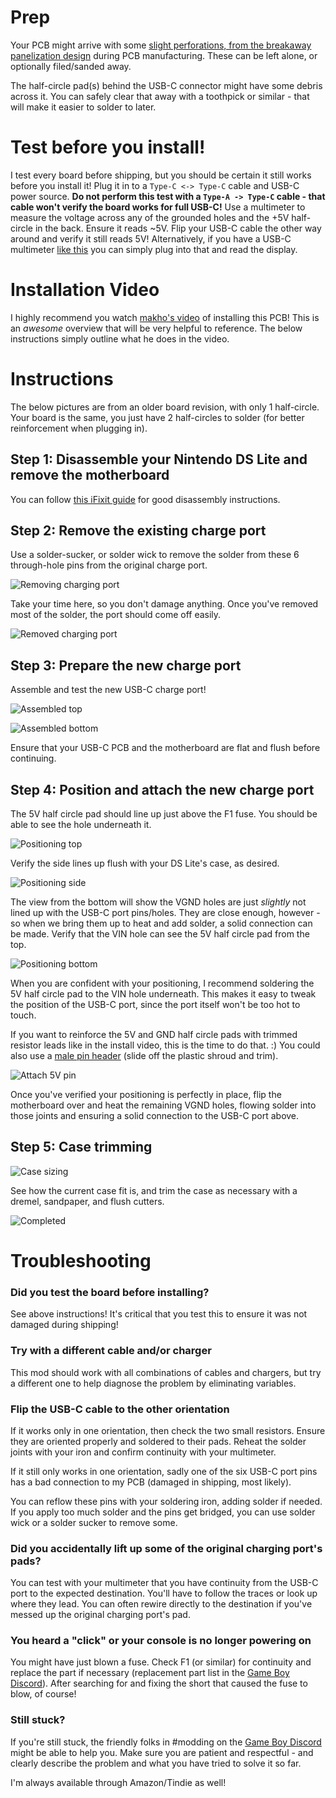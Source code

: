 # Prep

Your PCB might arrive with some [slight perforations, from the breakaway panelization design](https://github.com/rorosaurus/gba-sp-usb-c/blob/master/images/breakaway-perforations.jpg) during PCB manufacturing. These can be left alone, or optionally filed/sanded away.

The half-circle pad(s) behind the USB-C connector might have some debris across it. You can safely clear that away with a toothpick or similar - that will make it easier to solder to later.

# Test before you install!

I test every board before shipping, but you should be certain it still works before you install it! Plug it in to a ````Type-C <-> Type-C```` cable and USB-C power source. **Do not perform this test with a ````Type-A -> Type-C```` cable - that cable won't verify the board works for full USB-C!** Use a multimeter to measure the voltage across any of the grounded holes and the +5V half-circle in the back. Ensure it reads ~5V. Flip your USB-C cable the other way around and verify it still reads 5V! Alternatively, if you have a USB-C multimeter [like this](https://smile.amazon.com/gp/product/B07X3HST7V/) you can simply plug into that and read the display.

# Installation Video

I highly recommend you watch [makho's video](https://www.youtube.com/watch?v=SoghQUyFCGM) of installing this PCB! This is an *awesome* overview that will be very helpful to reference. The below instructions simply outline what he does in the video.

# Instructions

The below pictures are from an older board revision, with only 1 half-circle. Your board is the same, you just have 2 half-circles to solder (for better reinforcement when plugging in).

## Step 1: Disassemble your Nintendo DS Lite and remove the motherboard

You can follow [this iFixit guide](https://www.ifixit.com/Guide/Nintendo+DS+Lite+Motherboard+Replacement/4784) for good disassembly instructions.

## Step 2: Remove the existing charge port

Use a solder-sucker, or solder wick to remove the solder from these 6 through-hole pins from the original charge port.

![Removing charging port](https://github.com/rorosaurus/nds-lite-usb-c/blob/master/images/removing-charging-port.jpg)

Take your time here, so you don't damage anything. Once you've removed most of the solder, the port should come off easily.

![Removed charging port](https://github.com/rorosaurus/nds-lite-usb-c/blob/master/images/removed-charging-port.jpg)

## Step 3: Prepare the new charge port

Assemble and test the new USB-C charge port!

![Assembled top](https://github.com/rorosaurus/nds-lite-usb-c/blob/master/images/assembled-top.jpg)

![Assembled bottom](https://github.com/rorosaurus/nds-lite-usb-c/blob/master/images/assembled-bottom.jpg)

Ensure that your USB-C PCB and the motherboard are flat and flush before continuing.

## Step 4: Position and attach the new charge port

The 5V half circle pad should line up just above the F1 fuse. You should be able to see the hole underneath it.

![Positioning top](https://github.com/rorosaurus/nds-lite-usb-c/blob/master/images/positioning-top.jpg)

Verify the side lines up flush with your DS Lite's case, as desired.

![Positioning side](https://github.com/rorosaurus/nds-lite-usb-c/blob/master/images/positioning-side.jpg)

The view from the bottom will show the VGND holes are just *slightly* not lined up with the USB-C port pins/holes. They are close enough, however - so when we bring them up to heat and add solder, a solid connection can be made. Verify that the VIN hole can see the 5V half circle pad from the top.

![Positioning bottom](https://github.com/rorosaurus/nds-lite-usb-c/blob/master/images/positioning-bottom.jpg)

When you are confident with your positioning, I recommend soldering the 5V half circle pad to the VIN hole underneath. This makes it easy to tweak the position of the USB-C port, since the port itself won't be too hot to touch.

If you want to reinforce the 5V and GND half circle pads with trimmed resistor leads like in the install video, this is the time to do that. :) You could also use a [male pin header](https://commons.wikimedia.org/wiki/File:6_Pin_Header.jpg) (slide off the plastic shroud and trim).

![Attach 5V pin](https://github.com/rorosaurus/nds-lite-usb-c/blob/master/images/attach-5v-pin.jpg)

Once you've verified your positioning is perfectly in place, flip the motherboard over and heat the remaining VGND holes, flowing solder into those joints and ensuring a solid connection to the USB-C port above.

## Step 5: Case trimming

![Case sizing](https://github.com/rorosaurus/nds-lite-usb-c/blob/master/images/case-sizing.jpg)

See how the current case fit is, and trim the case as necessary with a dremel, sandpaper, and flush cutters.

![Completed](https://github.com/rorosaurus/nds-lite-usb-c/blob/master/images/completed.jpg)

# Troubleshooting

### Did you test the board before installing?

See above instructions! It's critical that you test this to ensure it was not damaged during shipping!

### Try with a different cable and/or charger

This mod should work with all combinations of cables and chargers, but try a different one to help diagnose the problem by eliminating variables.

### Flip the USB-C cable to the other orientation

If it works only in one orientation, then check the two small resistors. Ensure they are oriented properly and soldered to their pads. Reheat the solder joints with your iron and confirm continuity with your multimeter.

If it still only works in one orientation, sadly one of the six USB-C port pins has a bad connection to my PCB (damaged in shipping, most likely).

You can reflow these pins with your soldering iron, adding solder if needed. If you apply too much solder and the pins get bridged, you can use solder wick or a solder sucker to remove some.


### Did you accidentally lift up some of the original charging port's pads?

You can test with your multimeter that you have continuity from the USB-C port to the expected destination. You'll have to follow the traces or look up where they lead. You can often rewire directly to the destination if you've messed up the original charging port's pad.

### You heard a "click" or your console is no longer powering on

You might have just blown a fuse. Check F1 (or similar) for continuity and replace the part if necessary (replacement part list in the [Game Boy Discord](https://discord.gg/gameboy)). After searching for and fixing the short that caused the fuse to blow, of course!

### Still stuck?

If you're still stuck, the friendly folks in #modding on the [Game Boy Discord](https://discord.gg/gameboy) might be able to help you. Make sure you are patient and respectful - and clearly describe the problem and what you have tried to solve it so far.

I'm always available through Amazon/Tindie as well!